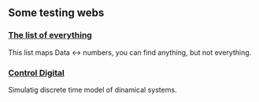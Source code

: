 
<!-- ## Text -->

<!--### Thoughts-->
<!-- [The Kerckhoffs's Principle](#!/Kerckhoffs) &middot; why it works and why it doesn't.  -->
  
<!-- [P vs NP problem](#!/pnp) &middot;  how to solve any but not every problem.-->

<!--### Materials
[Temporizar con microcontroladores](#!/temporizar) &middot; Introducción temporización microcontroladores. -->

## Some testing webs

### [The list of everything](http://hernaneche.github.io/thelist)    
This list maps Data ↔ numbers, you can find anything, but not everything. 

### [Control Digital](http://hernaneche.github.io/control_digital)  
Simulatig discrete time model of dinamical systems.


